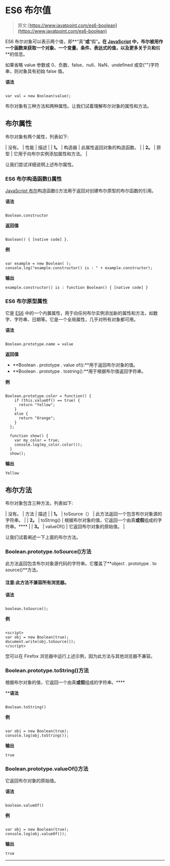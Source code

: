 # ES6 布尔值

> 原文:[https://www.javatpoint.com/es6-boolean](https://www.javatpoint.com/es6-boolean)

ES6 布尔对象可以表示两个值，即**“真”**或**“假”**。在 [JavaScript](https://www.javatpoint.com/javascript-tutorial) 中，布尔被用作一个函数来获取一个对象、一个变量、条件、表达式的值，以及更多关于**真**和**假**的信息。

如果省略 value 参数或 0、负数、false、null、NaN、undefined 或空("")字符串，则对象具有初始 false 值。

**语法**

```

var val = new Boolean(value);

```

布尔对象有三种方法和两种属性。让我们试着理解布尔对象的属性和方法。

## 布尔属性

布尔对象有两个属性，列表如下:

| 没有。 | 性能 | 描述 |
| **1。** | 构造器 | 此属性返回对象的构造函数。 |
| **2。** | 原型 | 它用于向布尔实例添加属性和方法。 |

让我们尝试详细说明上述布尔属性。

### ES6 布尔构造函数()属性

[JavaScript 布尔](https://www.javatpoint.com/javascript-boolean)构造函数()方法用于返回对创建布尔原型的布尔函数的引用。

**语法**

```

Boolean.constructor

```

**返回值**

```

Boolean() { [native code] }.

```

**例**

```

var example = new Boolean( ); 
console.log("example.constructor() is : " + example.constructor);

```

**输出**

```
example.constructor() is : function Boolean() { [native code] }

```

### ES6 布尔原型属性

它是 [ES6](https://www.javatpoint.com/es6) 中的一个内置属性，用于向任何布尔实例添加新的属性和方法，如数字、字符串、日期等。它是一个全局属性，几乎对所有对象都可用。

**语法**

```

Boolean.prototype.name = value

```

**返回值**

*   **Boolean . prototype . value of():**用于返回布尔对象的值。
*   **Boolean . prototype . tostring():**用于根据布尔值返回字符串。

**例**

```

Boolean.prototype.color = function() {
    if (this.valueOf() == true) {
      return "Yellow";
    } 
    else {
      return "Orange";
    }
  };

  function show() {
    var my_color = true;
    console.log(my_color.color());
  }
  show();

```

**输出**

```
Yellow

```

## 布尔方法

布尔对象包含三种方法，列表如下:

| 没有。 | 方法 | 描述 |
| **1。** | toSource（） | 此方法返回一个包含布尔对象源的字符串。 |
| **2。** | toString() | 根据布尔对象的值，它返回一个由真**或假**组成的字符串。**** |
| **3。** | valueOf() | 它返回布尔对象的原始值。 |

让我们试着阐述一下上面的布尔方法。

### Boolean.prototype.toSource()方法

此方法返回包含布尔对象源代码的字符串。它覆盖了**object . prototype . to source()**方法。

#### 注意:此方法不兼容所有浏览器。

**语法**

```

boolean.toSource();

```

**例**

```

<script>
var obj = new Boolean(true);
document.write(obj.toSource());
</script>

```

您可以在 Firefox 浏览器中运行上述示例，因为此方法与其他浏览器不兼容。

### Boolean.prototype.toString()方法

根据布尔对象的值，它返回一个由真**或假**组成的字符串。****

 ****语法**

```

Boolean.toString()

```

**例**

```

var obj = new Boolean(true);  
console.log(obj.toString());  

```

**输出**

```
true

```

### Boolean.prototype.valueOf()方法

它返回布尔对象的原始值。

**语法**

```

boolean.valueOf()

```

**例**

```

var obj = new Boolean(true);  
console.log(obj.valueOf());  

```

**输出**

```
true

```

* * ***